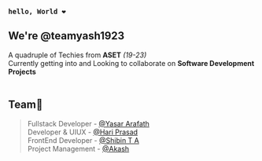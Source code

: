 ### `hello, World ❤️`<br>
## We're **@teamyash1923** <br>
 A quadruple of Techies from **ASET** *(19-23)* <br>
 Currently getting into and Looking to collaborate on **Software Development Projects** <br>
<br>

## Team🦾
> Fullstack Developer - [@Yasar Arafath](https://github.com/yasar195) <br>
> Developer & UIUX - [@Hari Prasad](https://github.com/hariprasd) <br>
> FrontEnd Developer - [@Shibin T A](https://github.com/shibinashraf) <br>
> Project Management - [@Akash](#0)

